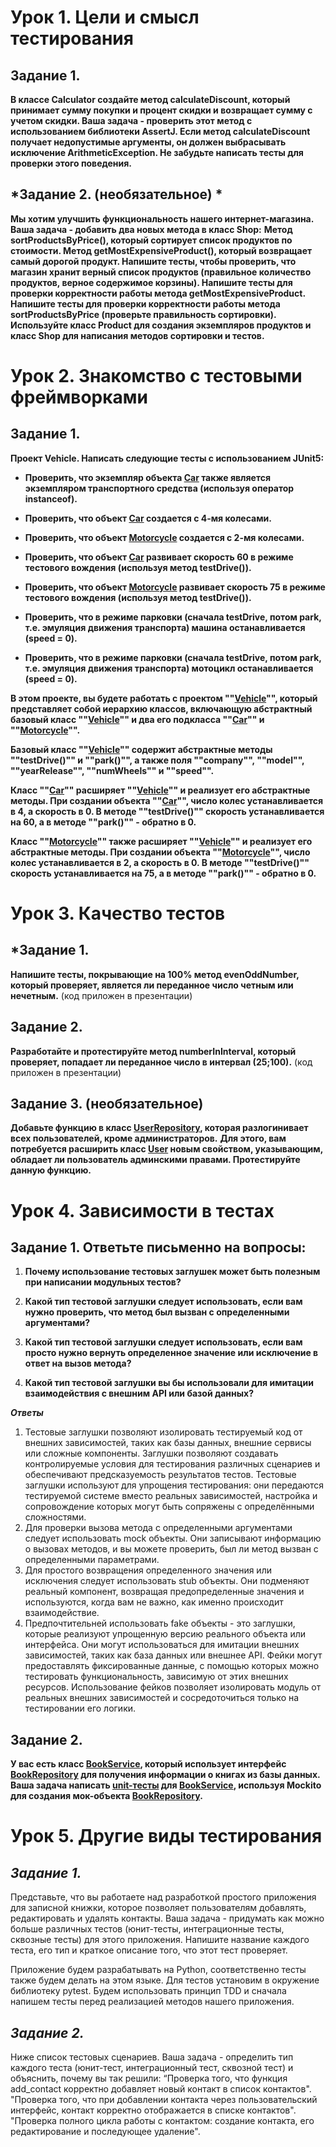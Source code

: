 # Урок 1. Цели и смысл тестирования

## Задание 1.
**В классе Calculator создайте метод calculateDiscount,
который принимает сумму покупки и процент скидки и возвращает сумму с учетом скидки.
Ваша задача - проверить этот метод с использованием библиотеки AssertJ.
Если метод calculateDiscount получает недопустимые аргументы, он должен выбрасывать
исключение ArithmeticException. Не забудьте написать тесты для проверки этого поведения.**

## *Задание 2. (необязательное) *
**Мы хотим улучшить функциональность нашего интернет-магазина. Ваша задача - добавить два новых
метода в класс Shop:**
**Метод sortProductsByPrice(), который сортирует список продуктов по стоимости.
Метод getMostExpensiveProduct(), который возвращает самый дорогой продукт.
Напишите тесты, чтобы проверить, что магазин хранит верный список
продуктов (правильное количество продуктов, верное содержимое корзины).
Напишите тесты для проверки корректности работы метода getMostExpensiveProduct.** 
**Напишите тесты для проверки корректности работы метода sortProductsByPrice (проверьте правильность сортировки).
Используйте класс Product для создания экземпляров продуктов и класс Shop для написания методов сортировки и тестов.**

# Урок 2. Знакомство с тестовыми фреймворками
## Задание 1.

**Проект Vehicle. Написать следующие тесты с использованием JUnit5:**

- **Проверить, что экземпляр объекта [Car](src/main/java/homework2/Car.java) также является экземпляром
транспортного средства (используя оператор instanceof).**

- **Проверить, что объект [Car](src/main/java/homework2/Car.java) создается с 4-мя колесами.**

- **Проверить, что объект [Motorcycle](src/main/java/homework2/Motorcycle.java) создается с 2-мя колесами.**

- **Проверить, что объект [Car](src/main/java/homework2/Car.java) развивает скорость 60 в режиме тестового
вождения (используя метод testDrive()).**

- **Проверить, что объект [Motorcycle](src/main/java/homework2/Motorcycle.java) развивает скорость 75 в режиме
тестового вождения (используя метод testDrive()).**

- **Проверить, что в режиме парковки (сначала testDrive, потом park, т.е. эмуляция движения транспорта) машина
останавливается (speed = 0).**

- **Проверить, что в режиме парковки (сначала testDrive, потом park, т.е. эмуляция движения транспорта) мотоцикл
останавливается (speed = 0).**

**В этом проекте, вы будете работать с проектом ""[Vehicle](src/main/java/homework2/Vehicle.java)"", который представляет
собой иерархию классов, включающую абстрактный базовый класс ""[Vehicle](src/main/java/homework2/Vehicle.java)"" и два
его подкласса ""[Car](src/main/java/homework2/Car.java)"" и ""[Motorcycle](src/main/java/homework2/Motorcycle.java)"".**

**Базовый класс ""[Vehicle](src/main/java/homework2/Vehicle.java)"" содержит абстрактные методы ""testDrive()"" и
""park()"", а также поля ""company"", ""model"", ""yearRelease"", ""numWheels"" и ""speed"".**

**Класс ""[Car](src/main/java/homework2/Car.java)"" расширяет ""[Vehicle](src/main/java/homework2/Vehicle.java)"" 
и реализует его абстрактные методы.
При создании объекта ""[Car](src/main/java/homework2/Car.java)"", число колес устанавливается в 4, а скорость в 0. 
В методе ""testDrive()"" скорость устанавливается на 60, а в методе ""park()"" - обратно в 0.**

**Класс ""[Motorcycle](src/main/java/homework2/Motorcycle.java)"" также расширяет
""[Vehicle](src/main/java/homework2/Vehicle.java)"" и реализует его абстрактные методы. 
При создании объекта ""[Motorcycle](src/main/java/homework2/Motorcycle.java)"", число колес устанавливается в 2,
а скорость в 0. 
В методе ""testDrive()"" скорость устанавливается на 75, а в методе ""park()"" - обратно в 0.**

# Урок 3. Качество тестов

## *Задание 1.

**Напишите тесты, покрывающие на 100% метод evenOddNumber, который проверяет, является ли переданное число четным или
нечетным.** (код приложен в презентации)

## Задание 2.

**Разработайте и протестируйте метод numberInInterval, который проверяет, попадает ли переданное число
в интервал (25;100).** (код приложен в презентации)

## Задание 3.  (необязательное)

**Добавьте функцию в класс [UserRepository](src/main/java/homework3/task3/UserRepository.java), 
которая разлогинивает всех пользователей, кроме администраторов.**
**Для этого, вам потребуется расширить класс [User](src/main/java/homework3/task3/User.java) новым свойством,
указывающим, обладает ли пользователь админскими правами. Протестируйте данную функцию.**

# Урок 4. Зависимости в тестах
## Задание 1. Ответьте письменно на вопросы:

1)  **Почему использование тестовых заглушек может быть полезным при написании модульных тестов?**

2) **Какой тип тестовой заглушки следует использовать, если вам нужно проверить, что метод был вызван с определенными аргументами?**

3) **Какой тип тестовой заглушки следует использовать, если вам просто нужно вернуть определенное значение или исключение
в ответ на вызов метода?**

4) **Какой тип тестовой заглушки вы бы использовали для имитации взаимодействия с внешним API или базой данных?**

**_Ответы_**
1. Тестовые заглушки позволяют изолировать тестируемый код от внешних зависимостей, таких как базы данных, 
внешние сервисы или сложные компоненты. 
Заглушки позволяют создавать контролируемые условия для тестирования различных сценариев и обеспечивают
предсказуемость результатов тестов. 
Тестовые заглушки используют для упрощения тестирования: они передаются тестируемой системе вместо реальных
зависимостей, настройка и сопровождение которых могут быть сопряжены с определёнными сложностями.
2. Для проверки вызова метода с определенными аргументами следует использовать mock объекты. Они записывают информацию
о вызовах методов, и вы можете проверить, был ли метод вызван с определенными параметрами.
3. Для простого возвращения определенного значения или исключения следует использовать stub объекты. 
Они подменяют реальный компонент, возвращая предопределенные значения и используются, когда вам не важно,
как именно происходит взаимодействие.
4. Предпочтительней использовать fake объекты - это заглушки, которые реализуют упрощенную версию реального объекта
или интерфейса. Они могут использоваться для имитации внешних зависимостей, таких как база данных или внешнее API.
Фейки могут предоставлять фиксированные данные, с помощью которых можно тестировать функциональность,
зависимую от этих внешних ресурсов. Использование фейков позволяет изолировать модуль от реальных внешних зависимостей
и сосредоточиться только на тестировании его логики.

## Задание 2.

**У вас есть класс [BookService](src/main/java/homework4/BookService.java), который использует
интерфейс [BookRepository](src/main/java/homework4/BookRepository.java) для получения информации о книгах из базы
данных. Ваша задача написать [unit-тесты](src/test/java/homework4/BookServiceTest.java) для [BookService](src/main/java/homework4/BookService.java), 
используя Mockito для создания мок-объекта [BookRepository](src/main/java/homework4/BookRepository.java).**


# Урок 5. Другие виды тестирования

## _Задание 1._
Представьте, что вы работаете над разработкой простого приложения для записной книжки, которое позволяет пользователям
добавлять, редактировать и удалять контакты.
Ваша задача - придумать как можно больше различных тестов (юнит-тесты, интеграционные тесты, сквозные тесты) для этого
приложения. Напишите название каждого теста, его тип и краткое описание того, что этот тест проверяет.

Приложение будем разрабатывать на Python, соответственно тесты также будем делать на этом языке.
Для тестов установим в окружение библиотеку pytest.
Будем использовать принцип TDD и сначала напишем тесты перед реализацией методов нашего приложения.

## _Задание 2._
Ниже список тестовых сценариев. Ваша задача - определить тип каждого теста (юнит-тест, интеграционный тест,
сквозной тест) и объяснить, почему вы так решили:
“Проверка того, что функция add_сontact корректно добавляет новый контакт в список контактов".
"Проверка того, что при добавлении контакта через пользовательский интерфейс, контакт корректно отображается в списке контактов".
"Проверка полного цикла работы с контактом: создание контакта, его редактирование и последующее удаление".